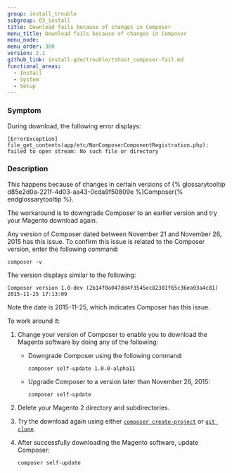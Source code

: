 ```yaml
---
group: install_trouble
subgroup: 03_install
title: Download fails because of changes in Composer
menu_title: Download fails because of changes in Composer
menu_node:
menu_order: 300
version: 2.1
github_link: install-gde/trouble/tshoot_composer-fail.md
functional_areas:
  - Install
  - System
  - Setup
---
```



### Symptom
During download, the following error displays:

	[ErrorException]
  	file_get_contents(app/etc/NonComposerComponentRegistration.php): failed to open stream: No such file or directory

### Description
This happens because of changes in certain versions of {% glossarytooltip d85e2d0a-221f-4d03-aa43-0cda9f50809e %}Composer{% endglossarytooltip %}.

The workaround is to downgrade Composer to an earlier version and try your Magento download again.

Any version of Composer dated between November 21 and November 26, 2015 has this issue. To confirm this issue is related to the Composer version, enter the following command:

	composer -v

The version displays similar to the following:

	Composer version 1.0-dev (2b14f0a047dd4f3545ec82381f65c36ea93a4c81) 2015-11-25 17:13:09

Note the date is 2015-11-25, which indicates Composer has this issue.

To work around it:

1.	Change your version of Composer to enable you to download the Magento software by doing any of the following:

	*	Downgrade Composer using the following command:

			composer self-update 1.0.0-alpha11

	*	Upgrade Composer to a version later than November 26, 2015:

			composer self-update

2.	Delete your Magento 2 directory and subdirectories.
3.	Try the download again using either <a href="{{ page.baseurl }}/install-gde/composer.html">`composer create-project`</a> or <a href="{{ page.baseurl }}/install-gde/prereq/dev_install.html">`git clone`</a>.
4.	After successfully downloading the Magento software, update Composer:

		composer self-update
